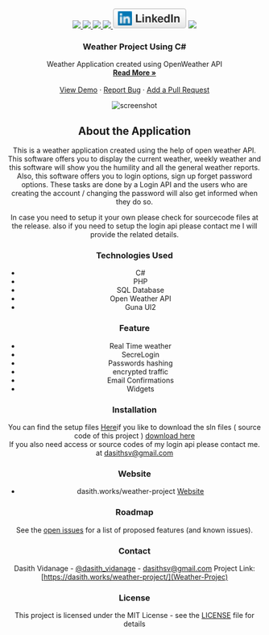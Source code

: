 <center>
<a href="https://github.com/dasithsv/"><img src="https://img.shields.io/github/followers/dasithsv?style=social"> </a> 
<a href="https://github.com/d4az/"><img src="https://img.shields.io/github/stars/dasithsv/Weather-Project?style=social"> </a> 
<a href="https://github.com/d4az/"><img src="https://img.shields.io/github/forks/d4az/School-Management-System?style=social"> </a> 
<a href="https://twitter.com/dasith_vidanage"><img src="https://img.shields.io/twitter/follow/dasith_vidanage?style=social"> </a> 
<a href="https://www.linkedin.com/in/dasith-vidanage-055389187/"><img src="https://github.com/d4az/d4az/blob/main/imgs/linkedin.svg" alt="LinkedIn"></a>
<a href="https://instagram.com/wakeupdaz/"> <img src="https://img.shields.io/badge/-wakeupdaaz-%238a3ab9?style=social&logo=instagram"> </a>
</cemter>

<!-- PROJECT LOGO -->
<br />
<p align="center">


  <h3 align="center">Weather Project Using C#</h3>

  <p align="center">Weather Application created using OpenWeather API 
    <br />
    <a href="https://dasith.works/weather-project/"><strong>Read More »</strong></a>
    <br />
    <br />
    <a href="https://youtu.be/soCDNsuVzsw">View Demo</a>
    ·
    <a href="https://github.com/dasithsv/Weather-Project/issues">Report Bug</a>
    ·
    <a href="https://github.com/dasithsv/Weather-Project/pulls">Add a Pull Request </a>
  </p>
</p>



<!-- ABOUT THE PROJECT -->

![screenshot](https://dasith.works/wp-content/uploads/2021/06/wether-proj.png)

<!-- GETTING STARTED -->
## About the Application

This is a weather application created using the help of open weather API. This software offers you to display the current weather, weekly weather and this software will show you the humility and all the general weather reports. 
Also, this software offers you to login options, sign up forget password options. These tasks are done by a Login API and the users who are creating the account / changing the password will also get informed when they do so. 

In case you need to setup it your own please check for sourcecode files at the release. also if you need to setup the login api please contact me I will provide the related details. 

### Technologies Used

<ul> 
  <li> C# </li>
  <li> PHP </li>
  <li> SQL Database </li>
  <li> Open Weather API </li>
  <li> Guna UI2   </li>
</ul>

### Feature 

<ul> 
  <li> Real Time weather </li>
  <li> SecreLogin  </li>
  <li> Passwords hashing </li>
  <li> encrypted traffic </li>
  <li> Email Confirmations  </li>
  <li> Widgets</li> 
</ul>


### Installation

You can find the setup files   <a href="https://github.com/dasithsv/Weather-Project/releases/"> Here</a>if you like to download the sln files ( source code of this project ) <a href="https://github.com/dasithsv/Weather-Project/releases/"> download here  </a>
<br> 
If you also need access or source codes of my login api please contact me. at dasithsv@gmail.com



### Website

<ul> 
  <li> dasith.works/weather-project <a href="https://dasith.works/">Website</a> </li>
</ul>

### Roadmap

See the [open issues](https://github.com/dasithsv/Weather-Project/issues) for a list of proposed features (and known issues).

### Contact

Dasith Vidanage - [@dasith_vidanage](https://twitter.com/dasith_vidanage) - dasithsv@gmail.com
Project Link: [https://dasith.works/weather-project/](Weather-Projec)


### License

This project is licensed under the MIT License - see the <a href="https://github.com/dasithsv/Weather-Project/"> LICENSE</a> file for details



